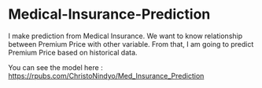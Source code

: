 # Medical-Insurance-Prediction
I make prediction from Medical Insurance. We want to know relationship between Premium Price with other variable. From that,
I am going to predict Premium Price based on historical data. 

You can see the model here : https://rpubs.com/ChristoNindyo/Med_Insurance_Prediction
